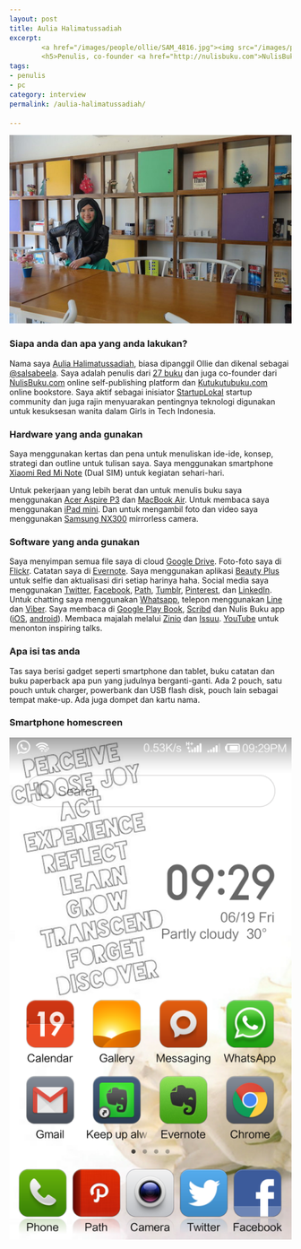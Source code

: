```yaml
---
layout: post
title: Aulia Halimatussadiah
excerpt:
        <a href="/images/people/ollie/SAM_4816.jpg"><img src="/images/people/ollie/SAM_4816.jpg" alt="Aulia Halimatussadiah, Ollie" /></a>
        <h5>Penulis, co-founder <a href="http://nulisbuku.com">NulisBuku.com</a> dan <a href="http://Kutukutubuku.com">Kutukutubuku.com</a></h5>
tags:
- penulis
- pc
category: interview
permalink: /aulia-halimatussadiah/

---
```


![Aulia Halimatussadiah, Ollie](/images/people/ollie/SAM_4816.jpg)


### Siapa anda dan apa yang anda lakukan?
Nama saya [Aulia Halimatussadiah](http://www.salsabeela.com/), biasa dipanggil Ollie dan dikenal sebagai [@salsabeela](https://twitter.com/salsabeela). Saya adalah penulis dari [27 buku](http://www.salsabeela.com/my-books/) dan juga co-founder dari [NulisBuku.com](http://nulisbuku.com) online self-publishing platform dan [Kutukutubuku.com](http://Kutukutubuku.com) online bookstore. Saya aktif sebagai inisiator [StartupLokal](http://startuplokal.org/) startup community dan juga rajin menyuarakan pentingnya teknologi digunakan untuk kesuksesan wanita dalam Girls in Tech Indonesia.

### Hardware yang anda gunakan
Saya menggunakan kertas dan pena untuk menuliskan ide-ide, konsep, strategi dan outline untuk tulisan saya. Saya menggunakan smartphone [Xiaomi Red Mi Note](http://www.mi.com/id/note/) (Dual SIM) untuk kegiatan sehari-hari.    

Untuk pekerjaan yang lebih berat dan untuk menulis buku saya menggunakan [Acer Aspire P3](http://www.techradar.com/reviews/pc-mac/laptops-portable-pcs/laptops-and-netbooks/acer-aspire-p3-1149127/review) dan [MacBook Air](http://www.apple.com/macbook-air/). Untuk membaca saya menggunakan [iPad mini](https://www.apple.com/ipad-mini-3/). Dan untuk mengambil foto dan video saya menggunakan [Samsung NX300](http://www.samsung.com/us/nx300-series-dslr-interchangeable-lens-digital-cameras/#/sharper) mirrorless camera.

### Software yang anda gunakan
Saya menyimpan semua file saya di cloud [Google Drive](https://www.google.com/drive/). Foto-foto saya di [Flickr](https://www.flickr.com/photos/salsabeela/). Catatan saya di [Evernote](https://evernote.com/). Saya menggunakan aplikasi [Beauty Plus](http://www.beautyplus.com/EN/index.html) untuk selfie dan aktualisasi diri setiap harinya haha. Social media saya menggunakan [Twitter](https://twitter.com/), [Facebook](https://facebook.com/), [Path](https://path.com/), [Tumblr](https://www.tumblr.com/), [Pinterest](https://www.pinterest.com/), dan [LinkedIn](https://www.linkedin.com/).    
Untuk chatting saya menggunakan [Whatsapp](https://www.whatsapp.com/), telepon menggunakan [Line](http://line.me/en/) dan [Viber](https://www.viber.com/en/). Saya membaca di [Google Play Book](https://play.google.com/store/books?hl=en), [Scribd](https://www.scribd.com/) dan Nulis Buku app ([iOS](https://itunes.apple.com/id/app/nulis-buku/id517936317?mt=8), [android](https://play.google.com/store/apps/details?id=com.livi.nulisbuku)). Membaca majalah melalui [Zinio](http://zinio.com) dan [Issuu](http://issuu.com/). [YouTube](https://youtube.com/) untuk menonton inspiring talks.

### Apa isi tas anda
Tas saya berisi gadget seperti smartphone dan tablet, buku catatan dan buku paperback apa pun yang judulnya berganti-ganti. Ada 2 pouch, satu pouch untuk charger, powerbank dan USB flash disk, pouch lain sebagai tempat make-up. Ada juga dompet dan kartu nama.

### Smartphone homescreen
![Aulia Halimatussadiah homescreen](/images/people/ollie/Screenshot_2015-06-19-21-29-35-576x1024.png)

